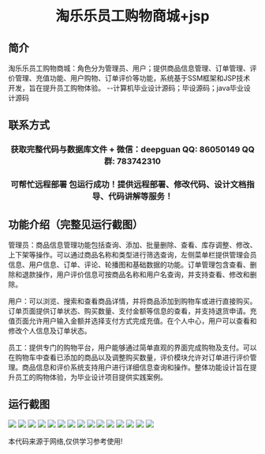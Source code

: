 <p><h1 align="center">淘乐乐员工购物商城+jsp</h1></p>

## 简介
淘乐乐员工购物商城：角色分为管理员、用户；提供商品信息管理、订单管理、评价管理、充值功能、用户购物、订单评价等功能，系统基于SSM框架和JSP技术开发，旨在提升员工购物体验。    --计算机毕业设计源码；毕设源码；java毕业设计源码


## 联系方式
<p><h3 align="center">获取完整代码与数据库文件 + 微信：deepguan QQ: 86050149 QQ群: 783742310</h3></p>
<p><h3 align="center">可帮忙远程部署 包运行成功！提供远程部署、修改代码、设计文档指导、代码讲解等服务！</h3></p>

## 功能介绍（完整见运行截图）
管理员：商品信息管理功能包括查询、添加、批量删除、查看、库存调整、修改、上下架等操作。可以通过商品名称和类型进行筛选查询，左侧菜单栏提供管理会员信息、用户信息、订单、评论、轮播图和基础数据的功能。订单管理包含查看、删除和退款操作，用户评价信息可按商品名称和用户名查询，并支持查看、修改和删除。

用户：可以浏览、搜索和查看商品详情，并将商品添加到购物车或进行直接购买。订单页面提供订单状态、购买数量、支付金额等信息的查看，并支持退货申请。充值页面允许用户输入金额并选择支付方式完成充值。在个人中心，用户可以查看和修改个人信息及订单状态。

员工：提供专门的购物平台，用户能够通过简单直观的界面完成购物及支付。可以在购物车中查看已添加的商品以及调整购买数量，评价模块允许对订单进行评价管理。商品信息和评价系统支持用户进行详细信息查询和操作。整体功能设计旨在提升员工的购物体验，为毕业设计项目提供实践案例。


## 运行截图
![](https://bs-1329754181.cos.ap-shanghai.myqcloud.com/ssm/TaoLeLeEmployeeShoppingMallJsp/img/001.jpg)
![](https://bs-1329754181.cos.ap-shanghai.myqcloud.com/ssm/TaoLeLeEmployeeShoppingMallJsp/img/002.jpg)
![](https://bs-1329754181.cos.ap-shanghai.myqcloud.com/ssm/TaoLeLeEmployeeShoppingMallJsp/img/003.jpg)
![](https://bs-1329754181.cos.ap-shanghai.myqcloud.com/ssm/TaoLeLeEmployeeShoppingMallJsp/img/004.jpg)
![](https://bs-1329754181.cos.ap-shanghai.myqcloud.com/ssm/TaoLeLeEmployeeShoppingMallJsp/img/005.jpg)
![](https://bs-1329754181.cos.ap-shanghai.myqcloud.com/ssm/TaoLeLeEmployeeShoppingMallJsp/img/006.jpg)
![](https://bs-1329754181.cos.ap-shanghai.myqcloud.com/ssm/TaoLeLeEmployeeShoppingMallJsp/img/007.jpg)
![](https://bs-1329754181.cos.ap-shanghai.myqcloud.com/ssm/TaoLeLeEmployeeShoppingMallJsp/img/008.jpg)
![](https://bs-1329754181.cos.ap-shanghai.myqcloud.com/ssm/TaoLeLeEmployeeShoppingMallJsp/img/009.jpg)
![](https://bs-1329754181.cos.ap-shanghai.myqcloud.com/ssm/TaoLeLeEmployeeShoppingMallJsp/img/010.jpg)
![](https://bs-1329754181.cos.ap-shanghai.myqcloud.com/ssm/TaoLeLeEmployeeShoppingMallJsp/img/011.jpg)
![](https://bs-1329754181.cos.ap-shanghai.myqcloud.com/ssm/TaoLeLeEmployeeShoppingMallJsp/img/012.jpg)
![](https://bs-1329754181.cos.ap-shanghai.myqcloud.com/ssm/TaoLeLeEmployeeShoppingMallJsp/img/013.jpg)
![](https://bs-1329754181.cos.ap-shanghai.myqcloud.com/ssm/TaoLeLeEmployeeShoppingMallJsp/img/014.jpg)
![](https://bs-1329754181.cos.ap-shanghai.myqcloud.com/ssm/TaoLeLeEmployeeShoppingMallJsp/img/015.jpg)

<p>本代码来源于网络,仅供学习参考使用!</p>

